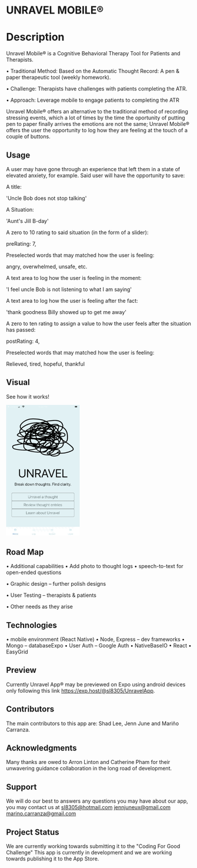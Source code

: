# **UNRAVEL MOBILE®**

# **Description**

Unravel Mobile® is a Cognitive Behavioral Therapy Tool for Patients and Therapists.

•  Traditional Method: Based on the Automatic Thought Record: A pen & paper therapeutic tool (weekly    homework).

•  Challenge: Therapists have challenges with patients completing the ATR. 

•  Approach: Leverage mobile to engage patients to completing the ATR

Unravel Mobile® offers an alternative to the traditional method of recording stressing events, which a lot of times by the time the oportunity of putting pen to paper finally arrives the emotions are not the same; Unravel Mobile® offers the user the opportunity to log how they are feeling at the touch of a couple of buttons.

## **Usage**
A user may have gone through an experience that left them in a state of elevated anxiety, for example.
Said user will have the opportunity to save:

A title: 

'Uncle Bob does not stop talking'

A Situation:

'Aunt's Jill B-day'

A zero to 10 rating to said situation (in the form of a slider):

preRating: 7,

Preselected words that may matched how the user is feeling:

angry, overwhelmed, unsafe, etc.

A text area to log how the user is feeling in the moment:

'I feel uncle Bob is not listening to what I am saying'

A text area to log how the user is feeling after the fact:

'thank goodness Billy showed up to get me away'

A zero to ten rating to assign a value to how the user feels after the situation has passed:

postRating: 4,

Preselected words that may matched how the user is feeling:

Relieved, tired, hopeful, thankful


## **Visual**
See how it works!

<img src="./assets/images/unravel.gif" width="200px">

## **Road Map**

•  Additional capabilities 
    •  Add photo to thought logs 
    •  speech-to-text for open-ended questions

•  Graphic design – further polish designs

•  User Testing – therapists & patients

•  Other needs as they arise

## **Technologies**
•  mobile environment (React Native)
•  Node, Express – dev frameworks
•  Mongo – databaseExpo
•  User Auth – Google Auth
•  NativeBaseIO
•  React
•  EasyGrid

## **Preview**
Currently Unravel App® may be previewed on Expo using android devices only following this link https://exp.host/@sl8305/UnravelApp.

## **Contributors**
The main contributors to this app are:
Shad Lee, Jenn June and Mariño Carranza.

## **Acknowledgments**
Many thanks are owed to Arron Linton and Catherine Pham for their unwavering guidance collaboration in the long road of development.

## **Support**
We will do our best to answers any questions you may have about our app, you may contact us at
sl8305@hotmail.com
jennjuneux@gmail.com
marino.carranza@gmail.com

## **Project Status**
We are currently working towards submitting it to the "Coding For Good Challenge"
This app is currently in development and we are working towards publishing it to the App Store.